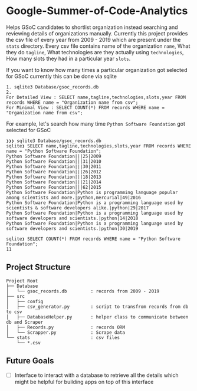 # Google-Summer-of-Code-Analytics

Helps GSoC candidates to shortlist organization instead searching and reviewing details of organizations manually.
Currently this project provides the csv file of every year from 2009 - 2019 which are present under the `stats` directory.
Every csv file contains name of the organization `name`, What they do `tagline`, What technologies are they actually using `technologies`, How many slots they had in a particular year `slots`.

If you want to know how many times a particular organization got selected for GSoC currently this can be done via sqlite
```
1. sqlite3 Database/gsoc_records.db
2.
For Detailed View : SELECT name,tagline,technologies,slots,year FROM records WHERE name = "Organization name from csv";
For Minimal View : SELECT COUNT(*) FROM records WHERE name = "Organization name from csv";
```
For example, let's search how many time `Python Software Foundation` got selected for GSoC
```
❯❯❯ sqlite3 Database/gsoc_records.db
sqlite❯ SELECT name,tagline,technologies,slots,year FROM records WHERE name = "Python Software Foundation";
Python Software Foundation|||25|2009
Python Software Foundation|||31|2010
Python Software Foundation|||30|2011
Python Software Foundation|||26|2012
Python Software Foundation|||18|2013
Python Software Foundation|||21|2014
Python Software Foundation|||62|2015
Python Software Foundation|Python is programming language popular among scientists and more.|python,mercurial|49|2016
Python Software Foundation|Python is a programming language used by scientists & software developers alike.|python|29|2017
Python Software Foundation|Python is a programming language used by software developers and scientists.|python|14|2018
Python Software Foundation|Python is a programming language used by software developers and scientists.|python|30|2019

sqlite❯ SELECT COUNT(*) FROM records WHERE name = "Python Software Foundation";
11

```


## Project Structure
```
Project Root
├── Database
│   └── gsoc_records.db         : records from 2009 - 2019
├── src
│   ├── config
│   ├── csv_generator.py        : script to transfrom records from db to csv
│   ├── DatabaseHelper.py       : helper class to communicate between db and Scraper
│   ├── Records.py              : records ORM 
│   └── Scrapper.py             : Scrape data 
└── stats                       : csv files
    └── *.csv
````

## Future Goals

- [ ] Interface to interact with a database to retrieve all the details which might be helpful for building apps on top of this interface